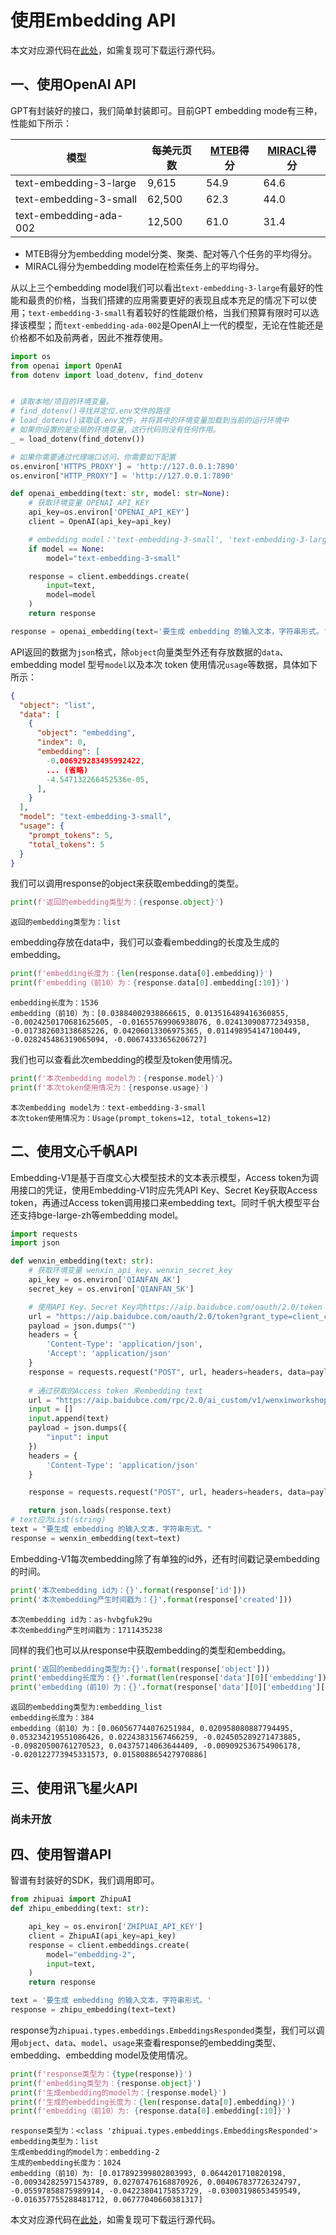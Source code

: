 # 使用Embedding API

本文对应源代码在[此处](https://github.com/datawhalechina/llm-universe/blob/main/notebook/C3%20%E6%90%AD%E5%BB%BA%E7%9F%A5%E8%AF%86%E5%BA%93/2.%E4%BD%BF%E7%94%A8%20Embedding%20API.ipynb)，如需复现可下载运行源代码。
## 一、使用OpenAI API
GPT有封装好的接口，我们简单封装即可。目前GPT embedding mode有三种，性能如下所示：

|模型 | 每美元页数 | [MTEB](https://github.com/embeddings-benchmark/mteb)得分 | [MIRACL](https://github.com/project-miracl/miracl)得分|
| --- | --- | --- | --- |
|text-embedding-3-large|9,615|54.9|64.6|
|text-embedding-3-small|62,500|62.3|44.0|
|text-embedding-ada-002|12,500|61.0|31.4|
* MTEB得分为embedding model分类、聚类、配对等八个任务的平均得分。
* MIRACL得分为embedding model在检索任务上的平均得分。  

从以上三个embedding model我们可以看出`text-embedding-3-large`有最好的性能和最贵的价格，当我们搭建的应用需要更好的表现且成本充足的情况下可以使用；`text-embedding-3-small`有着较好的性能跟价格，当我们预算有限时可以选择该模型；而`text-embedding-ada-002`是OpenAI上一代的模型，无论在性能还是价格都不如及前两者，因此不推荐使用。


```python
import os
from openai import OpenAI
from dotenv import load_dotenv, find_dotenv


# 读取本地/项目的环境变量。
# find_dotenv()寻找并定位.env文件的路径
# load_dotenv()读取该.env文件，并将其中的环境变量加载到当前的运行环境中  
# 如果你设置的是全局的环境变量，这行代码则没有任何作用。
_ = load_dotenv(find_dotenv())

# 如果你需要通过代理端口访问，你需要如下配置
os.environ['HTTPS_PROXY'] = 'http://127.0.0.1:7890'
os.environ["HTTP_PROXY"] = 'http://127.0.0.1:7890'

def openai_embedding(text: str, model: str=None):
    # 获取环境变量 OPENAI_API_KEY
    api_key=os.environ['OPENAI_API_KEY']
    client = OpenAI(api_key=api_key)

    # embedding model：'text-embedding-3-small', 'text-embedding-3-large', 'text-embedding-ada-002'
    if model == None:
        model="text-embedding-3-small"

    response = client.embeddings.create(
        input=text,
        model=model
    )
    return response

response = openai_embedding(text='要生成 embedding 的输入文本，字符串形式。')
```

API返回的数据为`json`格式，除`object`向量类型外还有存放数据的`data`、embedding model 型号`model`以及本次 token 使用情况`usage`等数据，具体如下所示：
```json
{
  "object": "list",
  "data": [
    {
      "object": "embedding",
      "index": 0,
      "embedding": [
        -0.006929283495992422,
        ... (省略)
        -4.547132266452536e-05,
      ],
    }
  ],
  "model": "text-embedding-3-small",
  "usage": {
    "prompt_tokens": 5,
    "total_tokens": 5
  }
}
```
我们可以调用response的object来获取embedding的类型。


```python
print(f'返回的embedding类型为：{response.object}')
```

    返回的embedding类型为：list


embedding存放在data中，我们可以查看embedding的长度及生成的embedding。


```python
print(f'embedding长度为：{len(response.data[0].embedding)}')
print(f'embedding（前10）为：{response.data[0].embedding[:10]}')
```

    embedding长度为：1536
    embedding（前10）为：[0.03884002938866615, 0.013516489416360855, -0.0024250170681625605, -0.01655769906938076, 0.024130908772349358, -0.017382603138685226, 0.04206013306975365, 0.011498954147100449, -0.028245486319065094, -0.00674333656206727]


我们也可以查看此次embedding的模型及token使用情况。


```python
print(f'本次embedding model为：{response.model}')
print(f'本次token使用情况为：{response.usage}')
```

    本次embedding model为：text-embedding-3-small
    本次token使用情况为：Usage(prompt_tokens=12, total_tokens=12)


## 二、使用文心千帆API
Embedding-V1是基于百度文心大模型技术的文本表示模型，Access token为调用接口的凭证，使用Embedding-V1时应先凭API Key、Secret Key获取Access token，再通过Access token调用接口来embedding text。同时千帆大模型平台还支持bge-large-zh等embedding model。


```python
import requests
import json

def wenxin_embedding(text: str):
    # 获取环境变量 wenxin_api_key、wenxin_secret_key
    api_key = os.environ['QIANFAN_AK']
    secret_key = os.environ['QIANFAN_SK']

    # 使用API Key、Secret Key向https://aip.baidubce.com/oauth/2.0/token 获取Access token
    url = "https://aip.baidubce.com/oauth/2.0/token?grant_type=client_credentials&client_id={0}&client_secret={1}".format(api_key, secret_key)
    payload = json.dumps("")
    headers = {
        'Content-Type': 'application/json',
        'Accept': 'application/json'
    }
    response = requests.request("POST", url, headers=headers, data=payload)
    
    # 通过获取的Access token 来embedding text
    url = "https://aip.baidubce.com/rpc/2.0/ai_custom/v1/wenxinworkshop/embeddings/embedding-v1?access_token=" + str(response.json().get("access_token"))
    input = []
    input.append(text)
    payload = json.dumps({
        "input": input
    })
    headers = {
        'Content-Type': 'application/json'
    }

    response = requests.request("POST", url, headers=headers, data=payload)

    return json.loads(response.text)
# text应为List(string)
text = "要生成 embedding 的输入文本，字符串形式。"
response = wenxin_embedding(text=text)
```

Embedding-V1每次embedding除了有单独的id外，还有时间戳记录embedding的时间。


```python
print('本次embedding id为：{}'.format(response['id']))
print('本次embedding产生时间戳为：{}'.format(response['created']))
```

    本次embedding id为：as-hvbgfuk29u
    本次embedding产生时间戳为：1711435238


同样的我们也可以从response中获取embedding的类型和embedding。


```python
print('返回的embedding类型为:{}'.format(response['object']))
print('embedding长度为：{}'.format(len(response['data'][0]['embedding'])))
print('embedding（前10）为：{}'.format(response['data'][0]['embedding'][:10]))
```

    返回的embedding类型为:embedding_list
    embedding长度为：384
    embedding（前10）为：[0.060567744076251984, 0.020958080887794495, 0.053234219551086426, 0.02243831567466259, -0.024505289271473885, -0.09820500761270523, 0.04375714063644409, -0.009092536754906178, -0.020122773945331573, 0.015808865427970886]


## 三、使用讯飞星火API

### 尚未开放

## 四、使用智谱API
智谱有封装好的SDK，我们调用即可。


```python
from zhipuai import ZhipuAI
def zhipu_embedding(text: str):

    api_key = os.environ['ZHIPUAI_API_KEY']
    client = ZhipuAI(api_key=api_key)
    response = client.embeddings.create(
        model="embedding-2",
        input=text,
    )
    return response

text = '要生成 embedding 的输入文本，字符串形式。'
response = zhipu_embedding(text=text)
```

response为`zhipuai.types.embeddings.EmbeddingsResponded`类型，我们可以调用`object`、`data`、`model`、`usage`来查看response的embedding类型、embedding、embedding model及使用情况。


```python
print(f'response类型为：{type(response)}')
print(f'embedding类型为：{response.object}')
print(f'生成embedding的model为：{response.model}')
print(f'生成的embedding长度为：{len(response.data[0].embedding)}')
print(f'embedding（前10）为: {response.data[0].embedding[:10]}')
```

    response类型为：<class 'zhipuai.types.embeddings.EmbeddingsResponded'>
    embedding类型为：list
    生成embedding的model为：embedding-2
    生成的embedding长度为：1024
    embedding（前10）为: [0.017892399802803993, 0.0644201710820198, -0.009342825971543789, 0.02707476168870926, 0.004067837726324797, -0.05597858875989914, -0.04223804175853729, -0.03003198653459549, -0.016357755288481712, 0.06777040660381317]

本文对应源代码在[此处](https://github.com/datawhalechina/llm-universe/blob/main/notebook/C3%20%E6%90%AD%E5%BB%BA%E7%9F%A5%E8%AF%86%E5%BA%93/2.%E4%BD%BF%E7%94%A8%20Embedding%20API.ipynb)，如需复现可下载运行源代码。
